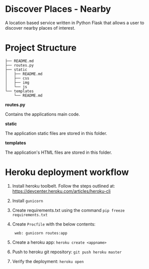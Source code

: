 # Discover Places - Nearby

A location based service written in Python Flask that allows a user to discover nearby places of interest.

# Project Structure

    ├── README.md
    ├── routes.py
    ├── static
    │   ├── README.md
    │   ├── css
    │   ├── img
    │   └── js
    └── templates
        └── README.md

**routes.py**

Contains the applications main code.

**static**

The application static files are stored in this folder.

**templates**

The application's HTML files are stored in this folder.

# Heroku deployment workflow

1. Install heroku toolbelt. Follow the steps outlined at: https://devcenter.heroku.com/articles/heroku-cli
2. Install `gunicorn`
3. Create requirements.txt using the command `pip freeze requirements.txt`  
4. Create `Procfile` with the below contents:

        web: gunicorn routes:app
    
5. Create a heroku app: `heroku create <appname>`
6. Push to heroku git repository: `git push heroku master`
7. Verify the deployment: `heroku open`
